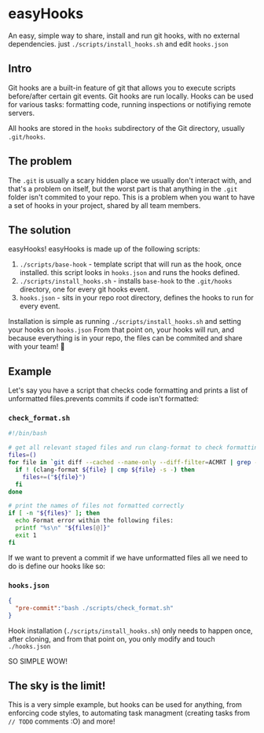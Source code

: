 # easyHooks

An easy, simple way to share, install and run git hooks, with no external dependencies. just `./scripts/install_hooks.sh` and edit `hooks.json`

## Intro
Git hooks are a built-in feature of git that allows you to execute scripts before/after certain git events. Git hooks are run locally. Hooks can be used for various tasks: formatting code, running inspections or notifiying remote servers.

All hooks are stored in the `hooks` subdirectory of the Git directory, usually `.git/hooks`.

## The problem
The `.git` is usually a scary hidden place we usually don't interact with, and that's a problem on itself, but the worst part is that anything in the `.git` folder isn't commited to your repo. This is a problem when you want to have a set of hooks in your project, shared by all team members.

## The solution
easyHooks! easyHooks is made up of the following scripts:

1. `./scripts/base-hook` - template script that will run as the hook, once installed. this script looks in `hooks.json` and runs the hooks defined.
2. `./scripts/install_hooks.sh` - installs `base-hook` to the `.git/hooks` directory, one for every git hooks event.
3. `hooks.json` - sits in your repo root directory, defines the hooks to run for every event.

Installation is simple as running `./scripts/install_hooks.sh` and setting your hooks on `hooks.json`
From that point on, your hooks will run, and because everything is in your repo, the files can be commited and share with your team! :tada:

## Example
Let's say you have a script that checks code formatting and prints a list of unformatted files.prevents commits if code isn't formatted:

### `check_format.sh`
```bash
#!/bin/bash

# get all relevant staged files and run clang-format to check formatting
files=()
for file in `git diff --cached --name-only --diff-filter=ACMRT | grep -E "\.(m|h)$"`; do
  if ! (clang-format ${file} | cmp ${file} -s -) then
    files+=("${file}")
  fi
done

# print the names of files not formatted correctly 
if [ -n "${files}" ]; then
  echo Format error within the following files:
  printf "%s\n" "${files[@]}"
  exit 1
fi
```

If we want to prevent a commit if we have unformatted files all we need to do is define our hooks like so:
### `hooks.json`
```json
{
  "pre-commit":"bash ./scripts/check_format.sh"
}
```

Hook installation (`./scripts/install_hooks.sh`) only needs to happen once, after cloning, and from that point on, you only modify and touch `./hooks.json`

SO SIMPLE WOW!

## The sky is the limit!
This is a very simple example, but hooks can be used for anything, from enforcing code styles, to automating task managment (creating tasks from `// TODO` comments :O) and more!